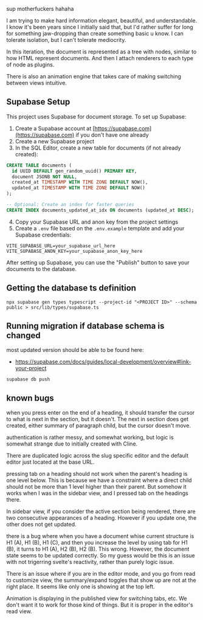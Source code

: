 sup motherfuckers hahaha

I am trying to make hard information elegant, beautiful, and understandable. I know it's been years since I initially said that, but I'd rather suffer for long for something jaw-dropping than create something basic u know. I can tolerate isolation, but I can't tolerate mediocrity.

In this iteration, the document is represented as a tree with nodes, similar to how HTML represent documents. And then I attach renderers to each type of node as plugins.

There is also an animation engine that takes care of making switching between views intuitive.

## Supabase Setup

This project uses Supabase for document storage. To set up Supabase:

1. Create a Supabase account at [https://supabase.com](https://supabase.com) if you don't have one already
2. Create a new Supabase project
3. In the SQL Editor, create a new table for documents (if not already created):

```sql
CREATE TABLE documents (
  id UUID DEFAULT gen_random_uuid() PRIMARY KEY,
  document JSONB NOT NULL,
  created_at TIMESTAMP WITH TIME ZONE DEFAULT NOW(),
  updated_at TIMESTAMP WITH TIME ZONE DEFAULT NOW()
);

-- Optional: Create an index for faster queries
CREATE INDEX documents_updated_at_idx ON documents (updated_at DESC);
```

4. Copy your Supabase URL and anon key from the project settings
5. Create a `.env` file based on the `.env.example` template and add your Supabase credentials:

```
VITE_SUPABASE_URL=your_supabase_url_here
VITE_SUPABASE_ANON_KEY=your_supabase_anon_key_here
```

After setting up Supabase, you can use the "Publish" button to save your documents to the database.

## Getting the database ts definition

```
npx supabase gen types typescript --project-id "<PROJECT ID>" --schema public > src/lib/types/supabase.ts
```

## Running migration if database schema is changed

most updated version should be able to be found here: 
- https://supabase.com/docs/guides/local-development/overview#link-your-project



```
supabase db push
```


## known bugs

when you press enter on the end of a heading, it should transfer the cursor to what is next in the section, but it doesn't. The next in section does get created, either summary of paragraph child, but the cursor doesn't move.

authentication is rather messy, and somewhat working, but logic is somewhat strange due to initially created with Cline.

There are duplicated logic across the slug specific editor and the default editor just located at the base URL.

pressing tab on a heading should not work when the parent's heading is one level below. This is because we have a constraint where a direct child should not be more than 1 level higher than their parent. But somehow it works when I was in the sidebar view, and I pressed tab on the headings there.

In sidebar view, if you consider the active section being rendered, there are two consecutive appearances of  a heading. However if you update one, the other does not get updated.

there is a bug where when you have a document whise current structure is H1 (A), H1 (B), H1 (C), and then you increase the level by using tab for H1 (B), it turns to H1 (A), H2 (B), H2 (B). This wrong. However, the document state seems to be updated correctly. So my guess would be this is an issue with not trigerring svelte's reactivity, rather than purely logic issue.

There is an issue where if you are in the editor mode, and you go from read to customize view, the summary/expand toggles that show up are not at the right place. It seems like only one is showing at the top left.

Animation is displaying in the published view for switching tabs, etc. We don't want it to work for those kind of things. But it is proper in the editor's read view.
